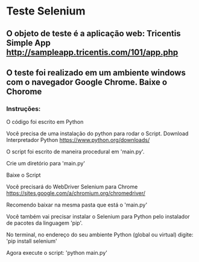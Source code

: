 # Teste Selenium

## O objeto de teste é a aplicação web: Tricentis Simple App http://sampleapp.tricentis.com/101/app.php

## O teste foi realizado em um ambiente windows com o navegador Google Chrome. Baixe o Chorome


### Instruções:

O código foi escrito em Python

Você precisa de uma instalação do python para rodar o Script. Download Interpretador Python https://www.python.org/downloads/

O script foi escrito de maneira procedural em 'main.py'.

Crie um diretório para 'main.py'

Baixe o Script

Você precisará do WebDriver Selenium para Chrome https://sites.google.com/a/chromium.org/chromedriver/

Recomendo baixar na mesma pasta que está o 'main.py'

Você também vai precisar instalar o Selenium para Python pelo instalador de pacotes da linguagem 'pip'.

No terminal, no endereço do seu ambiente Python (global ou virtual) digite: 'pip install selenium'

Agora execute o script: 'python main.py'
